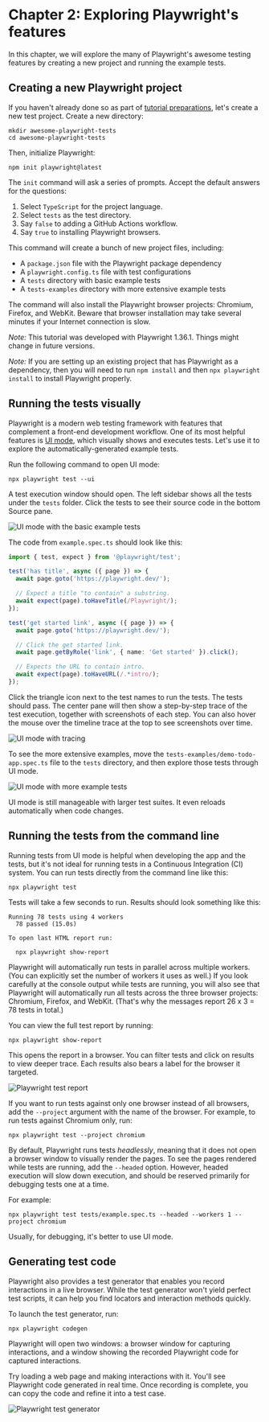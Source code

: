 # Chapter 2: Exploring Playwright's features

In this chapter,
we will explore the many of Playwright's awesome testing features
by creating a new project and running the example tests.


## Creating a new Playwright project

If you haven't already done so as part of [tutorial preparations]((../README.md#tutorial-setup)),
let's create a new test project.
Create a new directory:

```
mkdir awesome-playwright-tests
cd awesome-playwright-tests
```

Then, initialize Playwright:

```
npm init playwright@latest
```

The `init` command will ask a series of prompts.
Accept the default answers for the questions:

1. Select `TypeScript` for the project language.
2. Select `tests` as the test directory.
3. Say `false` to adding a GitHub Actions workflow.
4. Say `true` to installing Playwright browsers.

This command will create a bunch of new project files, including:

* A `package.json` file with the Playwright package dependency
* A `playwright.config.ts` file with test configurations
* A `tests` directory with basic example tests
* A `tests-examples` directory with more extensive example tests

The command will also install the Playwright browser projects: Chromium, Firefox, and WebKit.
Beware that browser installation may take several minutes if your Internet connection is slow.

*Note:*
This tutorial was developed with Playwright 1.36.1.
Things might change in future versions.

*Note:*
If you are setting up an existing project that has Playwright as a dependency,
then you will need to run `npm install` and then `npx playwright install` to install Playwright properly.


## Running the tests visually

Playwright is a modern web testing framework with features that complement a front-end development workflow.
One of its most helpful features is [UI mode](https://playwright.dev/docs/test-ui-mode),
which visually shows and executes tests.
Let's use it to explore the automatically-generated example tests.

Run the following command to open UI mode:

```
npx playwright test --ui
```

A test execution window should open.
The left sidebar shows all the tests under the `tests` folder.
Click the tests to see their source code in the bottom Source pane.

![UI mode with the basic example tests](images/ch02/ui-mode-open.png)

The code from `example.spec.ts` should look like this:

```typescript
import { test, expect } from '@playwright/test';

test('has title', async ({ page }) => {
  await page.goto('https://playwright.dev/');

  // Expect a title "to contain" a substring.
  await expect(page).toHaveTitle(/Playwright/);
});

test('get started link', async ({ page }) => {
  await page.goto('https://playwright.dev/');

  // Click the get started link.
  await page.getByRole('link', { name: 'Get started' }).click();

  // Expects the URL to contain intro.
  await expect(page).toHaveURL(/.*intro/);
});
```

Click the triangle icon next to the test names to run the tests.
The tests should pass.
The center pane will then show a step-by-step trace of the test execution,
together with screenshots of each step.
You can also hover the mouse over the timeline trace at the top to see screenshots over time.

![UI mode with tracing](images/ch02/ui-mode-trace.png)

To see the more extensive examples,
move the `tests-examples/demo-todo-app.spec.ts` file to the `tests` directory,
and then explore those tests through UI mode.

![UI mode with more example tests](images/ch02/ui-mode-more-tests.png)

UI mode is still manageable with larger test suites.
It even reloads automatically when code changes.


## Running the tests from the command line

Running tests from UI mode is helpful when developing the app and the tests,
but it's not ideal for running tests in a Continuous Integration (CI) system.
You can run tests directly from the command line like this:

```
npx playwright test
```

Tests will take a few seconds to run.
Results should look something like this:

```
Running 78 tests using 4 workers
  78 passed (15.0s)

To open last HTML report run:

  npx playwright show-report
```

Playwright will automatically run tests in parallel across multiple workers.
(You can explicitly set the number of workers it uses as well.)
If you look carefully at the console output while tests are running,
you will also see that Playwright will automatically run all tests across the three browser projects:
Chromium, Firefox, and WebKit.
(That's why the messages report 26 x 3 = 78 tests in total.)

You can view the full test report by running:

```
npx playwright show-report
```

This opens the report in a browser.
You can filter tests and click on results to view deeper trace.
Each results also bears a label for the browser it targeted.

![Playwright test report](images/ch02/test-report.png)

If you want to run tests against only one browser instead of all browsers,
add the `--project` argument with the name of the browser.
For example, to run tests against Chromium only, run:

```
npx playwright test --project chromium
```

By default, Playwright runs tests *headlessly*,
meaning that it does not open a browser window to visually render the pages.
To see the pages rendered while tests are running, add the `--headed` option.
However, headed execution will slow down execution,
and should be reserved primarily for debugging tests one at a time.

For example:

```
npx playwright test tests/example.spec.ts --headed --workers 1 --project chromium
```

Usually, for debugging, it's better to use UI mode.


## Generating test code

Playwright also provides a test generator that enables you record interactions in a live browser.
While the test generator won't yield perfect test scripts,
it can help you find locators and interaction methods quickly.

To launch the test generator, run:

```
npx playwright codegen
```

Playwright will open two windows:
a browser window for capturing interactions,
and a window showing the recorded Playwright code for captured interactions.

Try loading a web page and making interactions with it.
You'll see Playwright code generated in real time.
Once recording is complete, you can copy the code and refine it into a test case.

![Playwright test generator](images/ch02/test-generator.png)

